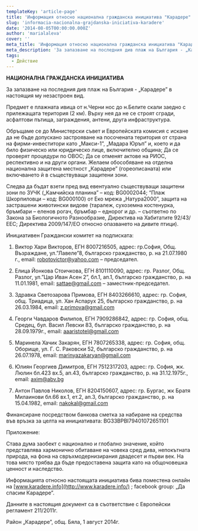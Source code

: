 ```yaml
---
templateKey: 'article-page'
title: 'Информация относно национална гражданска инициатива "Карадере" с цел основана национална подписка  За запазване на последния див плаж на България - „Карадере” в настоящия му незастроен вид'
slug: 'informacia-nacionalna-grajdanska-iniciativa-karadere'
date: '2014-08-05T00:00:00.000Z'
author: 'marialaleva'
cover: ''
meta_title: 'Информация относно национална гражданска инициатива "Карадере" с цел основана национална подписка  За запазване на последния див плаж на България - „Карадере” в настоящия му незастроен вид'
meta_description: 'За запазване на последния див плаж на България - „Карадере” в настоящия му незастроен вид.'
tags:
  - Действие
---
```


**НАЦИОНАЛНА ГРАЖДАНСКА ИНИЦИАТИВА**

За запазване на последния див плаж на България - „Карадере” в настоящия му незастроен вид.

Предмет е плажната ивица от н.Черни нос до н.Белите скали заедно с прилежащата територия (2 км). Върху нея да не се строят сгради, асфалтови пътища, заграждения, антени, друга инфраструктура.

Обръщаме се до Министерски съвет и Европейската комисия с искане да не бъде допускано застрояване на посочената територия от страна на фирми-инвеститори като „Макси-1”, „Мадара Юръп” и, което и да било физическо или юридическо лице, включително община; Да се проверят процедури по ОВОС; Да се отменят актове на РИОС, респективно и на други органи. Желаем обособяване на отделна национална защитена местност „Карадере” (гореописаната) или включването й в съществуващи защитени зони.

Следва да бъдат взети пред вид евентуално съществуващи защитени зони по ЗУЧК („Камчийска планина” – код: BG0002044; “Плаж Шкорпиловци – код: BG000100) от Еко мрежа „Натура2000”, защита на застрашени животински видове (таралеж, сухоземна костенурка, бръмбари – еленов рогач, бръмбар – еднорог и др. – съответно по Закона за Биологичното Разнообразие, Директива на Хабитатите 92/43/ЕЕС; Директива 2009/147/ЕО относно опазването на дивите птици).

Инициативен Граждански комитет на подписката:

1. Виктор Хари Викторов, ЕГН 8007216505, адрес: гр.София, Общ. Възраждане, ул.”Лавеле”8, българско гражданство, р. на 21.07.1980 г., email: [robotovictor@yahoo.com](mailto:robotovictor@yahoo.com) – председател.

2. Елица Йонкова Стоичкова, ЕГН 8101110090, адрес: гр. Разлог, Общ. Разлог, ул.”Цар Иван Асен 2”, бл.1, ап.1, българско гражданство, р. на 11.01.1981, email: [sattae@gmail.com](mailto:sattae@gmail.com) – заместник-председател.

3. Здравка Светозарова Примова, ЕГН 8403266610, адрес: гр. София, общ. Триадица, ул. Хан Аспарух 25, българско гражданство, р. на 26.03.1984, email: [z.primova@gmail.com](mailto:z.primova@gmail.com)

4. Георги Чавдаров Филипов, ЕГН 7909286842, адрес: гр. София, общ. Средец, бул. Васил Левски 83, българско гражданство, р. на 28.09.1979г., email: [aaaristotel@gmail.com](mailto:aaaristotel@gmail.com)

5. Маринела Хачик Закарян, ЕГН 7807265338, адрес: гр. София, общ. Оборище, ул. Г. С. Раковски 52, българско гражданство, р. на 26.07.1978, email: [marinyazakaryan@gmail.com](mailto:marinyazakaryan@gmail.com)

6. Юлиян Георгиев Димитров, ЕГН 7512317203, адрес: гр. София, жк. Люлин бл.423 вх.5, ап.43, българско гражданство, р. на 31.12.1975г., email: [axim@abv.bg](mailto:axim@abv.bg)

7. Антон Павлов Николов, ЕГН 8204150607, адрес: гр. Бургас, жк Братя Милаинови бл.66 вх.1, ет.2, ап.3, българско гражданство, р. на 15.04.1982, email: [nakokal@gmail.com](mailto:nakokal@gmail.com)

Финансиране посредством банкова сметка за набиране на средства във връзка за целта на инициативата: BG33BPBI79401072651101

Приложение:

Става дума заобект с национално и глобално значение, който представлява хармонично обитаване на човека сред дива, непокътната природа, на фона на свръхмодернизирания двадесет и първи век. На това място трябва да бъде предоставена защита като на общочовешка ценност и наследство.

Информацията относно настоящата инициатива бива поместена онлайн на [www.karadere.info](http://www.karadere.info/) ; facebook group: „Да спасим Карадере”.

Данните в настоящия документ са в съответствие с Европейски регламент 211/2011г.

Район „Карадере”, общ. Бяла, 1 август 2014г.
